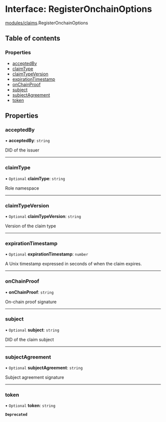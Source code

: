 # Interface: RegisterOnchainOptions

[modules/claims](../modules/modules_claims.md).RegisterOnchainOptions

## Table of contents

### Properties

- [acceptedBy](modules_claims.RegisterOnchainOptions.md#acceptedby)
- [claimType](modules_claims.RegisterOnchainOptions.md#claimtype)
- [claimTypeVersion](modules_claims.RegisterOnchainOptions.md#claimtypeversion)
- [expirationTimestamp](modules_claims.RegisterOnchainOptions.md#expirationtimestamp)
- [onChainProof](modules_claims.RegisterOnchainOptions.md#onchainproof)
- [subject](modules_claims.RegisterOnchainOptions.md#subject)
- [subjectAgreement](modules_claims.RegisterOnchainOptions.md#subjectagreement)
- [token](modules_claims.RegisterOnchainOptions.md#token)

## Properties

### acceptedBy

• **acceptedBy**: `string`

DID of the issuer

___

### claimType

• `Optional` **claimType**: `string`

Role namespace

___

### claimTypeVersion

• `Optional` **claimTypeVersion**: `string`

Version of the claim type

___

### expirationTimestamp

• `Optional` **expirationTimestamp**: `number`

A Unix timestamp expressed in seconds of when the claim expires.

___

### onChainProof

• **onChainProof**: `string`

On-chain proof signature

___

### subject

• `Optional` **subject**: `string`

DID of the claim subject

___

### subjectAgreement

• `Optional` **subjectAgreement**: `string`

Subject agreement signature

___

### token

• `Optional` **token**: `string`

**`Deprecated`**
